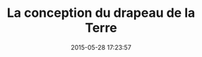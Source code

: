 ---
layout: video
title: La conception du drapeau de la Terre
date:   2015-05-28 17:23:57
path1: videos
path2: design-stories
path3:
category: videos
tags:
- design
- design-stories
intro: Vidéo relatant le process de création du drapeau international de la planète Terre. Un projet de fin d'études de Oskar Pernefeldt au College of Design Beckmans (Stockholm, Suède).
description: Projet de fin d'études de Oskar Pernefeldt au College of Design Beckmans.
id-youtube: yd1CYKFAUzA
viaurl: http://www.flagofplanetearth.com
viatitle: Flag of planet Earth
--- 